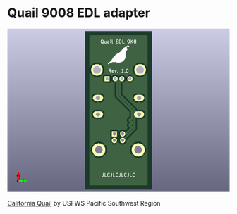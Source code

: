 # Quail 9008 EDL adapter

![Rendered board](./9k8_rendered.png)

[California Quail](https://flickr.com/photos/54430347@N04/9405494428) by USFWS Pacific Southwest Region
